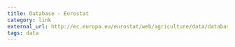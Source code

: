 ```yaml
---
title: Database - Eurostat
category: link
external_url: http://ec.europa.eu/eurostat/web/agriculture/data/database
tags: data
---
```

